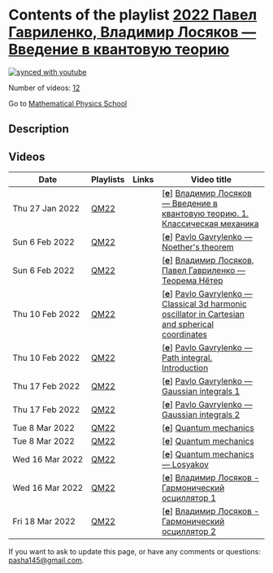 # Contents of the playlist [2022 Павел Гавриленко, Владимир Лосяков — Введение в квантовую теорию](https://www.youtube.com/playlist?list=PLLGkFbxve672lLaoCCKxU0UZbQXbH9lEz)

[![synced with youtube](https://img.shields.io/github/last-commit/mathphysschool/mathphysschool.github.io/autoupdate1?label=synced%20with%20youtube)](https://github.com/mathphysschool/mathphysschool.github.io/commits/autoupdate1)

Number of videos: [12](#videos)

Go to [Mathematical Physics School](../README.md)

## Description



## Videos

|Date|Playlists|Links|Video title|
|---|---|---|---|
| Thu&nbsp;27&nbsp;Jan&nbsp;2022 | [QM22](../playlists/QM22 "2022 Павел Гавриленко, Владимир Лосяков — Введение в квантовую теорию") |  | [[**e**](https://studio.youtube.com/video/q_kBcsAsjXQ/edit "Edit")] [Владимир Лосяков — Введение в квантовую теорию. 1. Классическая механика](https://www.youtube.com/watch?v=q_kBcsAsjXQ&list=PLLGkFbxve672lLaoCCKxU0UZbQXbH9lEz) |
| Sun&nbsp;6&nbsp;Feb&nbsp;2022 | [QM22](../playlists/QM22 "2022 Павел Гавриленко, Владимир Лосяков — Введение в квантовую теорию") |  | [[**e**](https://studio.youtube.com/video/VVLYvcEdQaY/edit "Edit")] [Pavlo Gavrylenko — Noether's theorem](https://www.youtube.com/watch?v=VVLYvcEdQaY&list=PLLGkFbxve672lLaoCCKxU0UZbQXbH9lEz) |
| Sun&nbsp;6&nbsp;Feb&nbsp;2022 | [QM22](../playlists/QM22 "2022 Павел Гавриленко, Владимир Лосяков — Введение в квантовую теорию") |  | [[**e**](https://studio.youtube.com/video/oPtbGmRcJ_s/edit "Edit")] [Владимир Лосяков, Павел Гавриленко — Теорема Нётер](https://www.youtube.com/watch?v=oPtbGmRcJ_s&list=PLLGkFbxve672lLaoCCKxU0UZbQXbH9lEz) |
| Thu&nbsp;10&nbsp;Feb&nbsp;2022 | [QM22](../playlists/QM22 "2022 Павел Гавриленко, Владимир Лосяков — Введение в квантовую теорию") |  | [[**e**](https://studio.youtube.com/video/pC3afTltQ-s/edit "Edit")] [Pavlo Gavrylenko — Classical 3d harmonic oscillator in Cartesian and spherical coordinates](https://www.youtube.com/watch?v=pC3afTltQ-s&list=PLLGkFbxve672lLaoCCKxU0UZbQXbH9lEz) |
| Thu&nbsp;10&nbsp;Feb&nbsp;2022 | [QM22](../playlists/QM22 "2022 Павел Гавриленко, Владимир Лосяков — Введение в квантовую теорию") |  | [[**e**](https://studio.youtube.com/video/hHNJK8IKmB0/edit "Edit")] [Pavlo Gavrylenko — Path integral. Introduction](https://www.youtube.com/watch?v=hHNJK8IKmB0&list=PLLGkFbxve672lLaoCCKxU0UZbQXbH9lEz) |
| Thu&nbsp;17&nbsp;Feb&nbsp;2022 | [QM22](../playlists/QM22 "2022 Павел Гавриленко, Владимир Лосяков — Введение в квантовую теорию") |  | [[**e**](https://studio.youtube.com/video/FMHlGDHaMmw/edit "Edit")] [Pavlo Gavrylenko — Gaussian integrals 1](https://www.youtube.com/watch?v=FMHlGDHaMmw&list=PLLGkFbxve672lLaoCCKxU0UZbQXbH9lEz) |
| Thu&nbsp;17&nbsp;Feb&nbsp;2022 | [QM22](../playlists/QM22 "2022 Павел Гавриленко, Владимир Лосяков — Введение в квантовую теорию") |  | [[**e**](https://studio.youtube.com/video/1_aq5XdiIZ0/edit "Edit")] [Pavlo Gavrylenko — Gaussian integrals 2](https://www.youtube.com/watch?v=1_aq5XdiIZ0&list=PLLGkFbxve672lLaoCCKxU0UZbQXbH9lEz) |
| Tue&nbsp;8&nbsp;Mar&nbsp;2022 | [QM22](../playlists/QM22 "2022 Павел Гавриленко, Владимир Лосяков — Введение в квантовую теорию") |  | [[**e**](https://studio.youtube.com/video/uyJA1jrQfms/edit "Edit")] [Quantum mechanics](https://www.youtube.com/watch?v=uyJA1jrQfms&list=PLLGkFbxve672lLaoCCKxU0UZbQXbH9lEz) |
| Tue&nbsp;8&nbsp;Mar&nbsp;2022 | [QM22](../playlists/QM22 "2022 Павел Гавриленко, Владимир Лосяков — Введение в квантовую теорию") |  | [[**e**](https://studio.youtube.com/video/1mDECHlg4TQ/edit "Edit")] [Quantum mechanics](https://www.youtube.com/watch?v=1mDECHlg4TQ&list=PLLGkFbxve672lLaoCCKxU0UZbQXbH9lEz) |
| Wed&nbsp;16&nbsp;Mar&nbsp;2022 | [QM22](../playlists/QM22 "2022 Павел Гавриленко, Владимир Лосяков — Введение в квантовую теорию") |  | [[**e**](https://studio.youtube.com/video/pHhBT7KtBTo/edit "Edit")] [Quantum mechanics — Losyakov](https://www.youtube.com/watch?v=pHhBT7KtBTo&list=PLLGkFbxve672lLaoCCKxU0UZbQXbH9lEz) |
| Wed&nbsp;16&nbsp;Mar&nbsp;2022 | [QM22](../playlists/QM22 "2022 Павел Гавриленко, Владимир Лосяков — Введение в квантовую теорию") |  | [[**e**](https://studio.youtube.com/video/d9VW0GWAQcA/edit "Edit")] [Владимир Лосяков - Гармонический осциллятор 1](https://www.youtube.com/watch?v=d9VW0GWAQcA&list=PLLGkFbxve672lLaoCCKxU0UZbQXbH9lEz) |
| Fri&nbsp;18&nbsp;Mar&nbsp;2022 | [QM22](../playlists/QM22 "2022 Павел Гавриленко, Владимир Лосяков — Введение в квантовую теорию") |  | [[**e**](https://studio.youtube.com/video/xXYsLNeZ5ms/edit "Edit")] [Владимир Лосяков - Гармонический осциллятор 2](https://www.youtube.com/watch?v=xXYsLNeZ5ms&list=PLLGkFbxve672lLaoCCKxU0UZbQXbH9lEz) |


 If you want to ask to update this page, or have any comments or questions: <pasha145@gmail.com>.